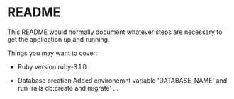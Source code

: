 # README

This README would normally document whatever steps are necessary to get the
application up and running.

Things you may want to cover:

* Ruby version
ruby-3.1.0

* Database creation
Added environemnt variable 'DATABASE_NAME' and run 'rails db:create and migrate'
 ...

